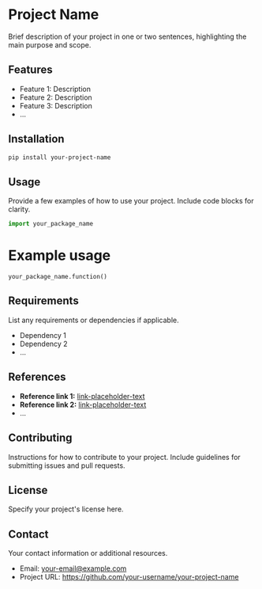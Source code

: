 # Project Name
Brief description of your project in one or two sentences, highlighting the main purpose and scope.

## Features
- Feature 1: Description
- Feature 2: Description
- Feature 3: Description
- ...

## Installation
```bash
pip install your-project-name
```

## Usage
Provide a few examples of how to use your project. Include code blocks for clarity.

```python
import your_package_name
```

# Example usage
```
your_package_name.function()
```

## Requirements
List any requirements or dependencies if applicable.

- Dependency 1
- Dependency 2
- ...

## References
- **Reference link 1:** [link-placeholder-text](link-placeholder)
- **Reference link 2:** [link-placeholder-text](link-placeholder)
- ...

## Contributing
Instructions for how to contribute to your project. Include guidelines for submitting issues and pull requests.

## License
Specify your project's license here.

## Contact
Your contact information or additional resources.

- Email: your-email@example.com
- Project URL: https://github.com/your-username/your-project-name
